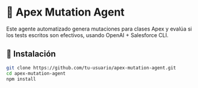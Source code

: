 # 🤖 Apex Mutation Agent

Este agente automatizado genera mutaciones para clases Apex y evalúa si los tests escritos son efectivos, usando OpenAI + Salesforce CLI.

## 🚀 Instalación

```bash
git clone https://github.com/tu-usuario/apex-mutation-agent.git
cd apex-mutation-agent
npm install
```
